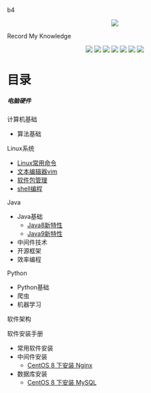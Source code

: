 b4<div align="center">
	<img src="https://my-blog-to-use.oss-cn-beijing.aliyuncs.com/2019-3/logo - 副本.png" width=""/>
</div>

Record My Knowledge
<div align="center">
  <a href="javascript:void(null)" onclick="return false;"><img src="https://img.shields.io/badge/计算机硬件-hardware-brightgreen?logo=Hexo&logoColor=white"></a>
  <a href="javascript:void(null)" onclick="return false;"><img src="https://img.shields.io/badge/数据结构与算法-algorithm-orange?logo=GNU Bash&logoColor=white"></a>
  <a href="javascript:void(null)" onclick="return false;"><img src="https://img.shields.io/badge/Linux系统-linux-yellow?logo=Linux&logoColor=white"></a>
  <a href="javascript:void(null)" onclick="return false;"><img src="https://img.shields.io/badge/Java-java-blue?logo=Java"></a>
  <a href="javascript:void(null)" onclick="return false;"><img src="https://img.shields.io/badge/Python-python-red?logo=Python&logoColor=white"></a>
  <a href="javascript:void(null)" onclick="return false;"><img src="https://img.shields.io/badge/架构-architecture-green?logo=StackShare&logoColor=white"></a>
  <a href="javascript:void(null)" onclick="return false;"><img src="https://img.shields.io/badge/软件安装-installation-3ee0d7?logo=Indeed&logoColor=white"></a>
</div>

# 目录
##### 电脑硬件

计算机基础
- 算法基础

Linux系统
- [Linux常用命令]()
- [文本编辑器vim]()
- [软件包管理]()
- [shell编程](Linux系统/shell编程.md)

Java
- Java基础
  - [Java8新特性]()
  - [Java9新特性]()
- 中间件技术
- 开源框架
- 效率编程

Python
- Python基础
- 爬虫
- 机器学习

软件架构

软件安装手册
- 常用软件安装
- 中间件安装
  - [CentOS 8 下安装 Nginx](软件安装手册/中间件安装/CentOS8下安装Nginx.md)
- 数据库安装
  - [CentOS 8 下安装 MySQL](软件安装手册/数据库安装/CentOS8下MySQL安装手册.md)
